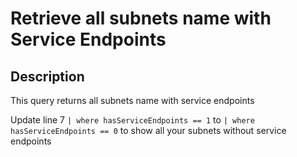 # Retrieve all subnets name with Service Endpoints

## Description

This query returns all subnets name with service endpoints

Update line 7 `| where hasServiceEndpoints == 1` to `| where hasServiceEndpoints == 0` to show all your subnets without service endpoints
